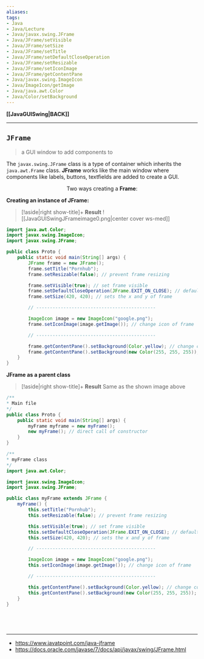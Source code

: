 ```yaml
---
aliases:
tags:
- Java
- Java/Lecture
- Java/javax.swing.JFrame
- Java/JFrame/setVisible
- Java/JFrame/setSize
- Java/JFrame/setTitle
- Java/JFrame/setDefaultCloseOperation
- Java/JFrame/setResizable
- Java/JFrame/setIconImage
- Java/JFrame/getContentPane
- Java/javax.swing.ImageIcon
- Java/ImageIcon/getImage
- Java/java.awt.Color
- Java/Color/setBackground
---
```

**[[JavaGUISwing|BACK]]**

---
## `JFrame`
> a GUI window to add components to

The `javax.swing.JFrame` class is a type of container which inherits the `java.awt.Frame` class. **JFrame** works like the main window where components like labels, buttons, textfields are added to create a GUI.

<center>Two ways creating a <strong>Frame</strong>:</center>

**Creating an instance of JFrame:**
>[!aside|right show-title]+ **Result**
> ![[JavaGUISwingJFrameimage0.png|center cover ws-med]]

```java
import java.awt.Color;
import javax.swing.ImageIcon;
import javax.swing.JFrame;

public class Proto {
    public static void main(String[] args) {
        JFrame frame = new JFrame();
        frame.setTitle("Pornhub");
        frame.setResizable(false); // prevent frame resizing

        frame.setVisible(true); // set frame visible
        frame.setDefaultCloseOperation(JFrame.EXIT_ON_CLOSE); // default(HIDE_ON_CLOSE), DO_NOTHING_ON_CLOSE
        frame.setSize(420, 420); // sets the x and y of frame

        // --------------------------------------------

        ImageIcon image = new ImageIcon("google.png");
        frame.setIconImage(image.getImage()); // change icon of frame

        // --------------------------------------------

        frame.getContentPane().setBackground(Color.yellow); // change color of background
        frame.getContentPane().setBackground(new Color(255, 255, 255)); // custom color or can use HEX no.
    }
}
```

**JFrame as a parent class**
>[!aside|right show-title]+ **Result**
> Same as the shown image above

```java
/**
* Main file
*/
public class Proto {
    public static void main(String[] args) {
	    myFrame myframe = new myFrame();
        new myFrame(); // direct call of constructor
    }
}
```

```java
/**
* myFrame class
*/
import java.awt.Color;

import javax.swing.ImageIcon;
import javax.swing.JFrame;

public class myFrame extends JFrame {
    myFrame() {
        this.setTitle("Pornhub");
        this.setResizable(false); // prevent frame resizing

        this.setVisible(true); // set frame visible
        this.setDefaultCloseOperation(JFrame.EXIT_ON_CLOSE); // default(HIDE_ON_CLOSE), DO_NOTHING_ON_CLOSE
        this.setSize(420, 420); // sets the x and y of frame

        // --------------------------------------------

        ImageIcon image = new ImageIcon("google.png");
        this.setIconImage(image.getImage()); // change icon of frame

        // --------------------------------------------

        this.getContentPane().setBackground(Color.yellow); // change color of background
        this.getContentPane().setBackground(new Color(255, 255, 255)); // custom color or can use HEX no.
    }
}
```

<br>

# 
---
- https://www.javatpoint.com/java-jframe
- https://docs.oracle.com/javase/7/docs/api/javax/swing/JFrame.html